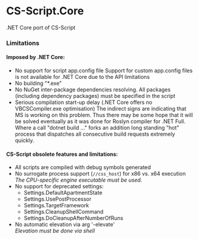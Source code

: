 # CS-Script.Core
.NET Core port of CS-Script

### Limitations

#### Imposed by .NET Core:
  - No support for script app.config file
    Support for custom app.config files is not available for .NET Core due to the API limitations
  - No building "*.exe"
  - No NuGet inter-package dependencies resolving. All packages (including dependency packages) must be specified in the script
  - Serious compilation start-up delay (.NET Core offers no VBCSCompiler.exe optimisation)
    The indirect signs are indicating that MS is working on this problem. Thus there may be some hope that it will be solved eventually as it was done for Roslyn compiler for .NET Full.
    Where a call "dotnet build ..." forks an addition long standing "hot" process that dispatches all consecutive build requests extremely quickly.

#### CS-Script obsolete features and limitations:
  - All scripts are compiled with debug symbols generated
  - No surrogate process support (`//css_host`) for x86 vs. x64 execution
    _The CPU-specific engine executable must be used._
  - No support for deprecated settings:
    - Settings.DefaultApartmentState 
    - Settings.UsePostProcessor
    - Settings.TargetFramework
    - Settings.CleanupShellCommand
    - Settings.DoCleanupAfterNumberOfRuns
  - No automatic elevation via arg '-elevate'<br>
    _Elevation must be done via shell_
